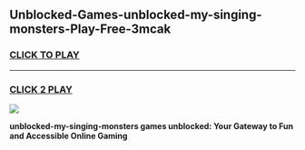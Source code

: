 
## Unblocked-Games-unblocked-my-singing-monsters-Play-Free-3mcak
<h3>
<a href="https://premium76.site?title=unblocked-my-singing-monsters&ref=21A">CLICK TO PLAY</a></h3>
<hr>

<h3>
<a href="https://premium76.site?title=unblocked-my-singing-monsters&ref=21A">CLICK 2 PLAY</a>
  
</h3>

<a href="https://premium76.site?title=unblocked-my-singing-monsters&ref=21A"><img src="https://clearcache.store/games.png"></a>


**unblocked-my-singing-monsters games unblocked: Your Gateway to Fun and Accessible Online Gaming**
